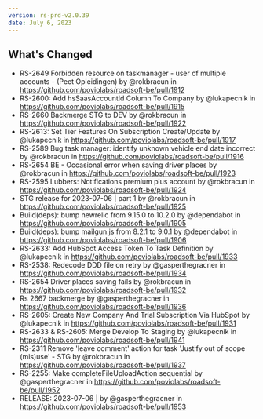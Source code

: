 ```yaml
---
version: rs-prd-v2.0.39
date: July 6, 2023
---
```


## What's Changed
* RS-2649 Forbidden resource on taskmanager - user of multiple accounts - (Peet Opleidingen) by @rokbracun in https://github.com/poviolabs/roadsoft-be/pull/1912
* RS-2600: Add hsSaasAccountId Column To Company by @lukapecnik in https://github.com/poviolabs/roadsoft-be/pull/1915
* RS-2660 Backmerge STG to DEV by @rokbracun in https://github.com/poviolabs/roadsoft-be/pull/1922
* RS-2613: Set Tier Features On Subscription Create/Update by @lukapecnik in https://github.com/poviolabs/roadsoft-be/pull/1917
* RS-2589 Bug task manager: identify unknown vehicle end date incorrect by @rokbracun in https://github.com/poviolabs/roadsoft-be/pull/1916
* RS-2654 BE - Occasional error when saving driver places by @rokbracun in https://github.com/poviolabs/roadsoft-be/pull/1923
* RS-2595 Lubbers: Notifications premium plus account by @rokbracun in https://github.com/poviolabs/roadsoft-be/pull/1924
* STG release for 2023-07-06 | part 1 by @rokbracun in https://github.com/poviolabs/roadsoft-be/pull/1925
* Build(deps): bump newrelic from 9.15.0 to 10.2.0 by @dependabot in https://github.com/poviolabs/roadsoft-be/pull/1905
* Build(deps): bump mailgun.js from 8.2.1 to 9.0.1 by @dependabot in https://github.com/poviolabs/roadsoft-be/pull/1906
* RS-2633: Add HubSpot Access Token To Task Definition by @lukapecnik in https://github.com/poviolabs/roadsoft-be/pull/1933
* RS-2538: Redecode DDD file on retry by @gasperthegracner in https://github.com/poviolabs/roadsoft-be/pull/1934
* RS-2654 Driver places saving fails by @rokbracun in https://github.com/poviolabs/roadsoft-be/pull/1932
* Rs 2667 backmerge by @gasperthegracner in https://github.com/poviolabs/roadsoft-be/pull/1936
* RS-2605: Create New Company And Trial Subscription Via HubSpot by @lukapecnik in https://github.com/poviolabs/roadsoft-be/pull/1931
* RS-2633 & RS-2605: Merge Develop To Staging by @lukapecnik in https://github.com/poviolabs/roadsoft-be/pull/1941
* RS-2311 Remove 'leave comment' action for task 'Justify out of scope (mis)use' - STG by @rokbracun in https://github.com/poviolabs/roadsoft-be/pull/1937
* RS-2255: Make completeFileUploadAction sequential by @gasperthegracner in https://github.com/poviolabs/roadsoft-be/pull/1952
* RELEASE: 2023-07-06 | by @gasperthegracner in https://github.com/poviolabs/roadsoft-be/pull/1953